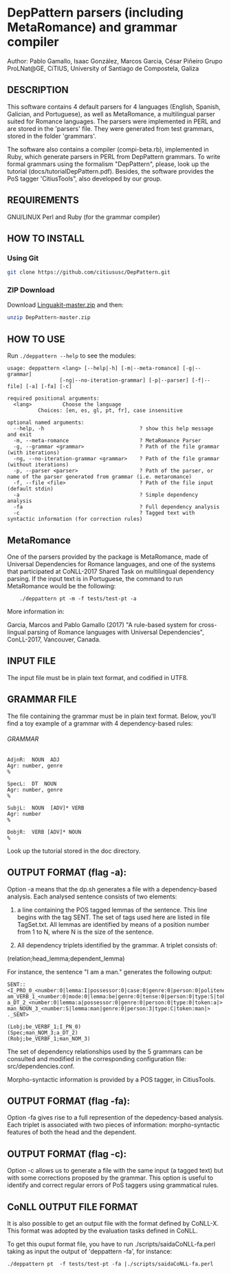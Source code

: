 # DepPattern parsers (including MetaRomance) and grammar compiler

Author: 
Pablo Gamallo, Isaac González, Marcos Garcia, César Piñeiro 
Grupo ProLNat@GE, CiTIUS, 
University of Santiago de Compostela, 
Galiza


## DESCRIPTION
This software contains 4 default parsers for 4 languages (English, Spanish, Galician, and Portuguese), as well as MetaRomance, a multilingual parser suited for Romance languages. The parsers were implemented in PERL and are stored in the 'parsers' file. They were generated from test grammars, stored in the folder 'grammars'. 

The software also contains a compiler (compi-beta.rb), implemented in Ruby, which generate parsers in PERL from DepPattern grammars. To write formal grammars using the formalism "DepPattern", please, look up the tutorial (docs/tutorialDepPattern.pdf).
Besides, the software provides the PoS tagger 'CitiusTools", also developed by our group.


## REQUIREMENTS
GNU/LINUX
Perl and Ruby (for the grammar compiler) 


## HOW TO INSTALL
### Using Git

```bash
git clone https://github.com/citiususc/DepPattern.git
```

### ZIP Download

Download [Linguakit-master.zip](https://github.com/citiususc/DepPattern/archive/master.zip) and then: 

```bash
unzip DepPattern-master.zip
```



## HOW TO USE
Run `./deppattern --help` to see the modules:

```
usage: deppattern <lang> [--help|-h] [-m|--meta-romance] [-g|--grammar] 
       		  	 [-ng|--no-iteration-grammar] [-p|--parser] [-f|--file] [-a] [-fa] [-c]

required positional arguments:
  <lang>          Choose the language 
		  Choices: [en, es, gl, pt, fr], case insensitive

optional named arguments:
  --help, -h                               ? show this help message and exit
  -m, --meta-romance                       ? MetaRomance Parser
  -g, --grammar <grammar>                  ? Path of the file grammar (with iterations)
  -ng, --no-iteration-grammar <grammar>    ? Path of the file grammar (without iterations)
  -p, --parser <parser>                    ? Path of the parser, or name of the parser generated from grammar (i.e. metaromance)
  -f, --file <file>                        ? Path of the file input (default stdin)
  -a                                       ? Simple dependency analysis
  -fa                                      ? Full dependency analysis
  -c                                       ? Tagged text with syntactic information (for correction rules)
```


## MetaRomance
One of the parsers provided by the package is MetaRomance, made of Universal Dependencies for Romance languages, and one of the systems that participated at CoNLL-2017 Shared Task on multilingual dependency parsing. If the input text is in Portuguese, the command to run MetaRomance would be the following:

```
    ./deppattern pt -m -f tests/test-pt -a
```
More information in:

Garcia, Marcos and Pablo Gamallo (2017) "A rule-based system for cross-lingual parsing of Romance languages with Universal Dependencies", ConLL-2017, Vancouver, Canada.


## INPUT FILE
The input file must be in plain text format, and codified in UTF8.


## GRAMMAR FILE
The file containing the grammar must be in plain text format. 
Below, you'll find a toy example of a grammar with 4 dependency-based rules:


###### GRAMMAR #########
```
AdjnR:  NOUN  ADJ
Agr: number, genre
%

SpecL:  DT  NOUN 
Agr: number, genre
%

SubjL:  NOUN  [ADV]* VERB
Agr: number
%

DobjR:  VERB [ADV]* NOUN
%
```


Look up the tutorial stored in the doc directory.


## OUTPUT FORMAT (flag -a):
Option -a means that the dp.sh generates a file with a dependency-based analysis. Each analysed sentence consists of two elements:

1. a line containing the POS tagged lemmas of the sentence. This line begins with the tag SENT. The set of tags used here are listed in file TagSet.txt. All lemmas are identified by means of a position number from 1 to N, where N is the size of the sentence.

2. All dependency triplets identified by the grammar. A triplet consists of:

(relation;head_lemma;dependent_lemma)

For instance, the sentence "I am a man." generates the following output:

```
SENT::<I_PRO_0_<number:0|lemma:I|possessor:0|case:0|genre:0|person:0|politeness:0|type:P|token:I|> am_VERB_1_<number:0|mode:0|lemma:be|genre:0|tense:0|person:0|type:S|token:am|> a_DT_2_<number:0|lemma:a|possessor:0|genre:0|person:0|type:0|token:a|> man_NOUN_3_<number:S|lemma:man|genre:0|person:3|type:C|token:man|> ._SENT>

(Lobj;be_VERBF_1;I_PN_0)
(Spec;man_NOM_3;a_DT_2)
(Robj;be_VERBF_1;man_NOM_3)
```

The set of dependency relationships used by the 5 grammars can be consulted and modified in the corresponding configuration file: src/dependencies.conf.

Morpho-syntactic information is provided by a POS tagger, in CitiusTools. 

## OUTPUT FORMAT (flag -fa):
Option -fa gives rise to a full represention of the depedency-based analysis. Each triplet is associated with two pieces of information: morpho-syntactic features of both the head and the dependent. 


## OUTPUT FORMAT (flag -c):
Option -c allows us to generate a file with the same input (a tagged text) but with some corrections proposed by the grammar. This option is useful to identify and correct regular errors of PoS taggers using grammatical rules. 


## CoNLL OUTPUT FILE FORMAT
It is also possible to get an output file with the format defined by CoNLL-X. This format was adopted by the evaluation tasks defined in CoNLL.

To get this ouput format file, you have to run ./scripts/saidaCoNLL-fa.perl taking as input the output of 'deppattern -fa', for instance:

```
./deppattern pt  -f tests/test-pt -fa |./scripts/saidaCoNLL-fa.perl
```

	
